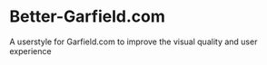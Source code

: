 # Better-Garfield.com
A userstyle for Garfield.com to improve the visual quality and user experience

